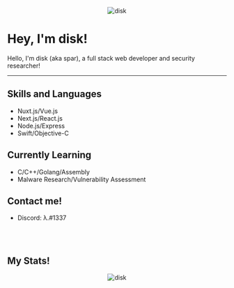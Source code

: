<p align="center"> <img src="https://komarev.com/ghpvc/?username=disk" alt="disk" /> </p>

Hey, I'm disk!
===================


Hello, I'm disk (aka spar), a full stack web developer and security researcher!

----------


Skills and Languages
-------------
* Nuxt.js/Vue.js
* Next.js/React.js
* Node.js/Express
* Swift/Objective-C

Currently Learning
-------------
* C/C++/Golang/Assembly
* Malware Research/Vulnerability Assessment

Contact me!
-------------

* Discord: λ.#1337

<br>
<br>

My Stats!
----------
<p align="center"> <img src="https://github-readme-stats.vercel.app/api?username=disk&show_icons=true&theme=dark&show_icons=true" alt="disk" /> </p>
